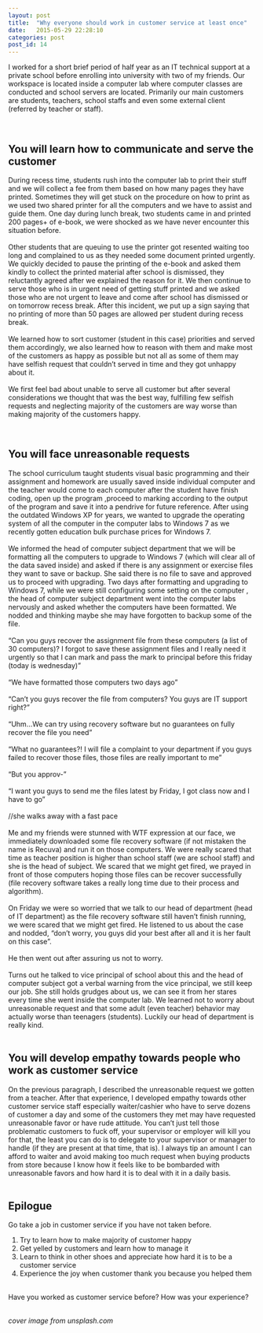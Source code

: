 ```yaml
---
layout: post
title:  "Why everyone should work in customer service at least once"
date:   2015-05-29 22:28:10
categories: post 
post_id: 14
---
```


I worked for a short brief period of half year as an IT technical support at a private school before enrolling into university with two of my friends. Our workspace is located inside a computer lab where computer classes are conducted and school servers are located. Primarily our main customers are students, teachers, school staffs and even some external client (referred by teacher or staff).  
  
<br> 

## You will learn how to communicate and serve the customer   
  
During recess time, students rush into the computer lab to print their stuff and we will collect a fee from them based on how many pages they have printed. Sometimes they will get stuck on the procedure on how to print as we used two shared printer for all the computers and we have to assist and guide them. One day during lunch break, two students came in and printed 200 pages+ of e-book, we were shocked as we have never encounter this situation before.  
<br>
Other students that are queuing to use the printer got resented waiting too long and complained to us as they needed some document printed urgently. We quickly decided to pause the printing of the e-book and asked them kindly to collect the printed material after school is dismissed, they reluctantly agreed after we explained the reason for it. We then continue to serve those who is in urgent need of getting stuff printed and we asked those who are not urgent to leave and come after school has dismissed or on tomorrow recess break. After this incident, we put up a sign saying that no printing of more than 50 pages are allowed per student during recess break.  
<br>
We learned how to sort customer (student in this case) priorities and served them accordingly, we also learned how to reason with them and make most of the customers as happy as possible but not all as some of them may have selfish request that couldn’t served in time and they got unhappy about it.  
<br>
We first feel bad about unable to serve all customer but after several considerations we thought that was the best way, fulfilling few selfish requests and neglecting majority of the customers are way worse than making majority of the customers happy.  
  
<br>

## You will face unreasonable requests   
  
The school curriculum taught students visual basic programming and their assignment and homework are usually saved inside individual computer and the teacher would come to each computer after the student have finish coding, open up the program ,proceed to marking according to the output of the program and save it into a pendrive for future reference. After using the outdated Windows XP for years, we wanted to upgrade the operating system of all the computer in the computer labs to Windows 7 as we recently gotten education bulk purchase prices for Windows 7.  
<br> 
We informed the head of computer subject department that we will be formatting all the computers to upgrade to Windows 7 (which will clear all of the data saved inside) and asked if there is any assignment or exercise files they want to save or backup. She said there is no file to save and approved us to proceed with upgrading. Two days after formatting and upgrading to Windows 7, while we were still configuring some setting on the computer , the head of computer subject department went into the computer labs nervously and asked whether the computers have been formatted. We nodded and thinking maybe she may have forgotten to backup some of the file.  
<br>
“Can you guys recover the assignment file from these computers (a list of 30 computers)? I forgot to save these assignment files and I really need it urgently so that I can mark and pass the mark to principal before this friday (today is wednesday)”  
<br>
“We have formatted those computers two days ago”  
<br>
“Can’t you guys recover the file from computers? You guys are IT support right?”  
<br>
“Uhm…We can try using recovery software but no guarantees on fully recover the file you need”  
<br>
“What no guarantees?! I will file a complaint to your department if you guys failed to recover those files, those files are really important to me”  
<br>
“But you approv-”  
<br>
“I want you guys to send me the files latest by Friday, I got class now and I have to go”  
<br>
//she walks away with a fast pace  
<br>
Me and my friends were stunned with WTF expression at our face, we immediately downloaded some file recovery software (if not mistaken the name is Recuva) and run it on those computers. We were really scared that time as teacher position is higher than school staff (we are school staff) and she is the head of subject. We scared that we might get fired, we prayed in front of those computers hoping those files can be recover successfully (file recovery software takes a really long time due to their process and algorithm).  
<br>
On Friday we were so worried that we talk to our head of department (head of IT department) as the file recovery software still haven’t finish running, we were scared that we might get fired. He listened to us about the case and nodded, “don’t worry, you guys did your best after all and it is her fault on this case”.  
<br>
He then went out after assuring us not to worry.  
<br>
Turns out he talked to vice principal of school about this and the head of computer subject got a verbal warning from the vice principal, we still keep our job. She still holds grudges about us, we can see it from her stares every time she went inside the computer lab. We learned not to worry about unreasonable request and that some adult (even teacher) behavior may actually worse than teenagers (students). Luckily our head of department is really kind.  
<br>

## You will develop empathy towards people who work as customer service  
  
On the previous paragraph, I described the unreasonable request we gotten from a teacher. After that experience, I developed empathy towards other customer service staff especially waiter/cashier who have to serve dozens of customer a day and some of the customers they met may have requested unreasonable favor or have rude attitude. You can’t just tell those problematic customers to fuck off, your supervisor or employer will kill you for that, the least you can do is to delegate to your supervisor or manager to handle (if they are present at that time, that is). I always tip an amount I can afford to waiter and avoid making too much request when buying products from store because I know how it feels like to be bombarded with unreasonable favors and how hard it is to deal with it in a daily basis.  
<br>

## Epilogue  

Go take a job in customer service if you have not taken before.  
  
1. Try to learn how to make majority of customer happy
2. Get yelled by customers and learn how to manage it
3. Learn to think in other shoes and appreciate how hard it is to be a customer service
4. Experience the joy when customer thank you because you helped them

<br>
Have you worked as customer service before? How was your experience?
<br>
<br>

_cover image from unsplash.com_
